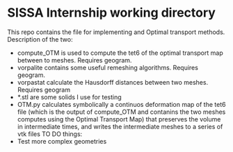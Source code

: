 # SISSA Internship working directory
This repo contains the file for implementing and Optimal transport methods.
Description of the two:
- compute_OTM is used to compute the tet6 of the optimal transport map between to meshes. Requires geogram.
- vorpalite contains some useful remeshing algorithms. Requires geogram.
- vorpastat calculate the Hausdorff distances between two meshes. Requires geogram
- *.stl are some solids I use for testing
- OTM.py calculates symbolically a continuos deformation map of the tet6 file (which is the output of compute_OTM and contanins the two meshes computes using the Optimal Transport Map) that preserves the volume in intermediate times, and writes the intermediate meshes to a series of vtk files
TO DO things:
- Test more complex geometries

